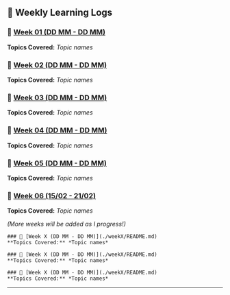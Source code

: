 ## 📅 Weekly Learning Logs  

### 📌 [Week 01 (DD MM - DD MM)](./weekX/README.md)  
**Topics Covered:** *Topic names*  

### 📌 [Week 02 (DD MM - DD MM)](./weekX/README.md)  
**Topics Covered:** *Topic names*  

### 📌 [Week 03 (DD MM - DD MM)](./weekX/README.md)  
**Topics Covered:** *Topic names*  

### 📌 [Week 04 (DD MM - DD MM)](./weekX/README.md)  
**Topics Covered:** *Topic names*  

### 📌 [Week 05 (DD MM - DD MM)](./weekX/README.md)  
**Topics Covered:** *Topic names*  

### 📌 [Week 06 (15/02 - 21/02)](./02%20Feb/week06%2015-21/todo.md)  
**Topics Covered:** *Topic names*  

_(More weeks will be added as I progress!)_  

```
### 📌 [Week X (DD MM - DD MM)](./weekX/README.md)  
**Topics Covered:** *Topic names*  

### 📌 [Week X (DD MM - DD MM)](./weekX/README.md)  
**Topics Covered:** *Topic names*  

### 📌 [Week X (DD MM - DD MM)](./weekX/README.md)  
**Topics Covered:** *Topic names*  

```

---